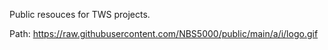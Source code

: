 Public resouces for TWS projects.

Path: https://raw.githubusercontent.com/NBS5000/public/main/a/i/logo.gif

